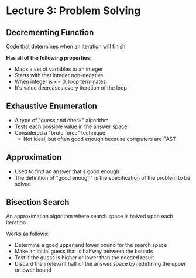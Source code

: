 # Lecture 3: Problem Solving

## Decrementing Function
Code that determines when an iteration will finish.

**Has all of the following properties:**
* Maps a set of variables to an integer
* Starts with that integer non-negative
* When integer is <= 0, loop terminates
* It's value decreases every iteration of the loop

## Exhaustive Enumeration
* A type of "guess and check" algorithm
* Tests each possible value in the answer space
* Considered a "brute force" technique
	* Not ideal, but often good enough because computers are FAST

## Approximation
* Used to find an answer that's good enough
* The definition of "good enough" is the specification of the problem to be solved

## Bisection Search
An approximation algorithm where search space is halved upon each iteration

Works as follows:
* Determine a good upper and lower bound for the search space
* Make an initial guess that is halfway between the bounds
* Test if the guess is higher or lower than the needed result
* Discard the irrelevant half of the answer space by redefining the upper or lower bound
